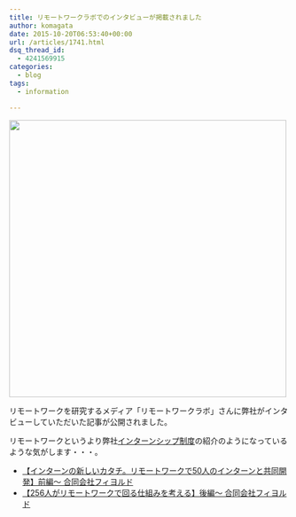 ```yaml
---
title: リモートワークラボでのインタビューが掲載されました
author: komagata
date: 2015-10-20T06:53:40+00:00
url: /articles/1741.html
dsq_thread_id:
  - 4241569915
categories:
  - blog
tags:
  - information

---
```

<p class="center">
  <img width="500px" src="http://www.remotework-labo.jp/wp-content/uploads/2015/09/e01-1024x682.jpg" />
</p>

リモートワークを研究するメディア「リモートワークラボ」さんに弊社がインタビューしていただいた記事が公開されました。

リモートワークというより弊社[インターンシップ制度][1]の紹介のようになっているような気がします・・・。

  * [【インターンの新しいカタチ。リモートワークで50人のインターンと共同開発】前編～ 合同会社フィヨルド][2]
  * [【256人がリモートワークで回る仕組みを考える】後編～ 合同会社フィヨルド][3]

 [1]: http://fjord.jp/internship
 [2]: http://www.remotework-labo.jp/2015/10/interview_09/
 [3]: http://www.remotework-labo.jp/2015/10/interview_10/
